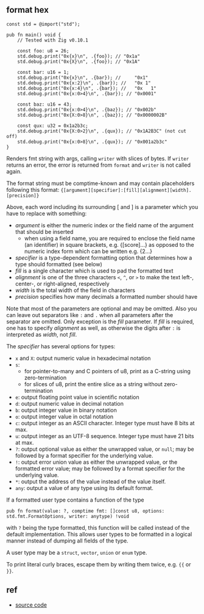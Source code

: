 
## format hex
```zig
const std = @import("std");

pub fn main() void {
    // Tested with Zig v0.10.1

    const foo: u8 = 26;
    std.debug.print("0x{x}\n", .{foo}); // "0x1a"
    std.debug.print("0x{X}\n", .{foo}); // "0x1A"

    const bar: u16 = 1;
    std.debug.print("0x{x}\n", .{bar}); //     "0x1"
    std.debug.print("0x{x:2}\n", .{bar}); //   "0x 1"
    std.debug.print("0x{x:4}\n", .{bar}); //   "0x   1"
    std.debug.print("0x{x:0>4}\n", .{bar}); // "0x0001"

    const baz: u16 = 43;
    std.debug.print("0x{x:0>4}\n", .{baz}); // "0x002b"
    std.debug.print("0x{X:0>8}\n", .{baz}); // "0x0000002B"

    const qux: u32 = 0x1a2b3c;
    std.debug.print("0x{X:0>2}\n", .{qux}); // "0x1A2B3C" (not cut off)
    std.debug.print("0x{x:0>8}\n", .{qux}); // "0x001a2b3c"
}

```

 Renders fmt string with args, calling `writer` with slices of bytes.
 If `writer` returns an error, the error is returned from `format` and
 `writer` is not called again.

 The format string must be comptime-known and may contain placeholders following
 this format:
 `{[argument][specifier]:[fill][alignment][width].[precision]}`

 Above, each word including its surrounding [ and ] is a parameter which you have to replace with something:

 - *argument* is either the numeric index or the field name of the argument that should be inserted
   - when using a field name, you are required to enclose the field name (an identifier) in square
     brackets, e.g. {[score]...} as opposed to the numeric index form which can be written e.g. {2...}
 - *specifier* is a type-dependent formatting option that determines how a type should formatted (see below)
 - *fill* is a single character which is used to pad the formatted text
 - *alignment* is one of the three characters `<`, `^`, or `>` to make the text left-, center-, or right-aligned, respectively
 - *width* is the total width of the field in characters
 - *precision* specifies how many decimals a formatted number should have

 Note that most of the parameters are optional and may be omitted. Also you can leave out separators like `:` and `.` when
 all parameters after the separator are omitted.
 Only exception is the *fill* parameter. If *fill* is required, one has to specify *alignment* as well, as otherwise
 the digits after `:` is interpreted as *width*, not *fill*.

 The *specifier* has several options for types:
 - `x` and `X`: output numeric value in hexadecimal notation
 - `s`:
   - for pointer-to-many and C pointers of u8, print as a C-string using zero-termination
   - for slices of u8, print the entire slice as a string without zero-termination
 - `e`: output floating point value in scientific notation
 - `d`: output numeric value in decimal notation
 - `b`: output integer value in binary notation
 - `o`: output integer value in octal notation
 - `c`: output integer as an ASCII character. Integer type must have 8 bits at max.
 - `u`: output integer as an UTF-8 sequence. Integer type must have 21 bits at max.
 - `?`: output optional value as either the unwrapped value, or `null`; may be followed by a format specifier for the underlying value.
 - `!`: output error union value as either the unwrapped value, or the formatted error value; may be followed by a format specifier for the underlying value.
 - `*`: output the address of the value instead of the value itself.
 - `any`: output a value of any type using its default format.

 If a formatted user type contains a function of the type
 ```
 pub fn format(value: ?, comptime fmt: []const u8, options: std.fmt.FormatOptions, writer: anytype) !void
 ```
 with `?` being the type formatted, this function will be called instead of the default implementation.
 This allows user types to be formatted in a logical manner instead of dumping all fields of the type.

 A user type may be a `struct`, `vector`, `union` or `enum` type.

 To print literal curly braces, escape them by writing them twice, e.g. `{{` or `}}`.

## ref
* [source code](https://github.com/ziglang/zig/blob/master/lib/std/fmt.zig)